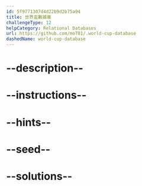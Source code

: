 ```yaml
---
id: 5f9771307d4d22b9d2b75a94
title: 世界盃數據庫
challengeType: 12
helpCategory: Relational Databases
url: https://github.com/moT01/.world-cup-database
dashedName: world-cup-database
---
```


# --description--

# --instructions--

# --hints--

# --seed--

# --solutions--
